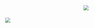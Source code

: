 <img align="right" src="https://visitor-badge.laobi.icu/badge?page_id=Boburmirzo" />

<h1 align="center">
    <img src="https://readme-typing-svg.herokuapp.com/?font=Righteous&size=35&center=true&vCenter=true&width=500&height=70&duration=5000&lines=Hi+There!+👋;+I'm+Boburmirzo!;+Welcom+to+my+github+page!" />
</h1>
<!--![visitor badge](https://visitor-badge.laobi.icu/badge?page_id=jwenjian.visitor-badge&left_text=My%20Page%20Visitors)
-->

<!---
Boburm1rzo/Boburm1rzo is a ✨ special ✨ repository because its `README.md` (this file) appears on your GitHub profile.
You can click the Preview link to take a look at your changes.
--->
